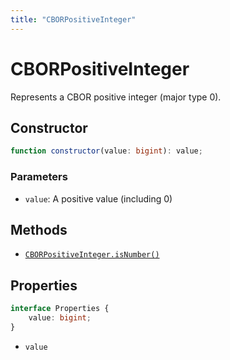 ```yaml
---
title: "CBORPositiveInteger"
---
```


# CBORPositiveInteger

Represents a CBOR positive integer (major type 0).

## Constructor

```ts
function constructor(value: bigint): value;
```

### Parameters

- `value`: A positive value (including 0)

## Methods

- [`CBORPositiveInteger.isNumber()`](/reference/main/CBORPositiveInteger/isNumber)

## Properties

```ts
interface Properties {
	value: bigint;
}
```

- `value`
